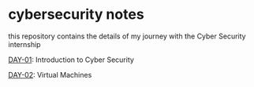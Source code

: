 # cybersecurity notes
this repository contains the details of my journey with the Cyber Security internship

[DAY-01](https://github.com/ajayDev007/cybersecurity-notes/tree/main/DAY-1): Introduction to Cyber Security

[DAY-02](https://github.com/ajayDev007/cybersecurity-notes/tree/main/): Virtual Machines


